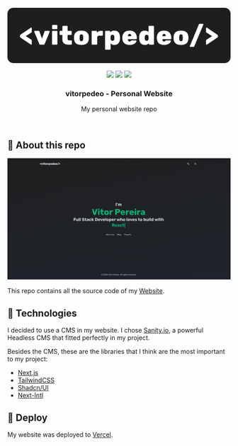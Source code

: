 <p align="center">
  <img src="./.github/logo.svg" alt="vitorpedeo logo" />
</p>

<p align="center">
  <img src='https://img.shields.io/github/languages/top/vitorpedeo/personal_website?color=blue&style=flat' />
  <img src='https://img.shields.io/github/languages/count/vitorpedeo/personal_website?style=flat' />
  <img src='https://img.shields.io/github/languages/code-size/vitorpedeo/personal_website?style=flat' />
</p>

<h3 align="center">
  vitorpedeo - Personal Website
</h3>

<p align="center">
  My personal website repo
</p>

<br />

## 📗 About this repo

<p align="center">
  <img src="./.github/screenshot.png" alt="Website screenshot" />
</p>

This repo contains all the source code of my [Website](https://www.vitorpedeo.dev).

## 🔨 Technologies

I decided to use a CMS in my website. I chose [Sanity.io](https://www.sanity.io/), a powerful Headless CMS that fitted perfectly in my project.

Besides the CMS, these are the libraries that I think are the most important to my project:

- [Next.js](https://nextjs.org/)
- [TailwindCSS](https://tailwindcss.com/)
- [Shadcn/UI](https://ui.shadcn.com/)
- [Next-Intl](https://next-intl-docs.vercel.app/)

## 🚀 Deploy

My website was deployed to [Vercel](https://vercel.com/).
